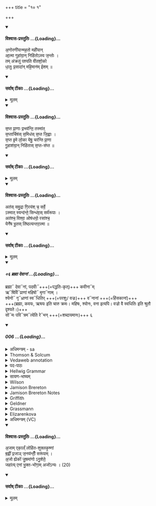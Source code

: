 +++
title = "१० १"

+++

<div class="js_include" newlevelforh1="4" title="विश्वास-प्रस्तुतिः" unfilled url="/vedAH_yajuH/taittirIyam/sArasvata-vibhAgaH/AraNyakam/Rk/vishvAsa-prastutiH/06_mahA-nArAyaNopaniShat/10_1/01_aNoraNIyAnmahato_mahIyAn.md">
<details open><summary><h4>विश्वास-प्रस्तुतिः ...{Loading}...</h4></summary>

अ॒णोरणी॑यान्मह॒तो मही॑यान्  
आ॒त्मा गुहा॑या॒न् निहि॑तोऽस्य ज॒न्तोः ।  
तम् अ॑क्रतुं पश्यति वीतशो॒को  
धा॒तुः  प्र॒सादा॑न् महि॒मान॑म् ईशम् ॥
</details>
</div>
<div class="js_include" newlevelforh1="4" title="सर्वाष् टीकाः" unfilled url="/vedAH_yajuH/taittirIyam/sArasvata-vibhAgaH/AraNyakam/Rk/sarvASh_TIkAH/06_mahA-nArAyaNopaniShat/10_1/01_aNoraNIyAnmahato_mahIyAn.md">
<details open><summary><h4>सर्वाष् टीकाः ...{Loading}...</h4></summary>
<details><summary>मूलम्</summary>

अ॒णोरणी॑यान्मह॒तो मही॑यान्  
आ॒त्मा गुहा॑या॒न् निहि॑तोऽस्य ज॒न्तोः ।  
तम् अ॑क्रतुं पश्यति वीतशो॒को  
धा॒तुः  प्र॒सादा॑न् महि॒मान॑म् ईशम् ॥
</details>
</details>
</div>
<div class="js_include" newlevelforh1="4" title="विश्वास-प्रस्तुतिः" unfilled url="/vedAH_yajuH/taittirIyam/sArasvata-vibhAgaH/AraNyakam/Rk/vishvAsa-prastutiH/06_mahA-nArAyaNopaniShat/10_1/03_sapta_prANAH.md">
<details open><summary><h4>विश्वास-प्रस्तुतिः ...{Loading}...</h4></summary>

स॒प्त प्रा॒णाः प्र॒भव॑न्ति॒ तस्मा॑त्  
स॒प्तार्चिष॑स् स॒मिध॑स् स॒प्त जि॒ह्वाः ।  
स॒प्त इ॒मे लो॒का येषु॒  चर॑न्ति प्रा॒णा  
गु॒हाश॑या॒न् निहि॑तास् स॒प्त-स॑प्त ॥
</details>
</div>
<div class="js_include" newlevelforh1="4" title="सर्वाष् टीकाः" unfilled url="/vedAH_yajuH/taittirIyam/sArasvata-vibhAgaH/AraNyakam/Rk/sarvASh_TIkAH/06_mahA-nArAyaNopaniShat/10_1/03_sapta_prANAH.md">
<details open><summary><h4>सर्वाष् टीकाः ...{Loading}...</h4></summary>
<details><summary>मूलम्</summary>

स॒प्त प्रा॒णाः प्र॒भव॑न्ति॒ तस्मा॑त्  
स॒प्तार्चिष॑स् स॒मिध॑स् स॒प्त जि॒ह्वाः ।  
स॒प्त इ॒मे लो॒का येषु॒  चर॑न्ति प्रा॒णा  
गु॒हाश॑या॒न् निहि॑तास् स॒प्त-स॑प्त ॥
</details>
</details>
</div>
<div class="js_include" newlevelforh1="4" title="विश्वास-प्रस्तुतिः" unfilled url="/vedAH_yajuH/taittirIyam/sArasvata-vibhAgaH/AraNyakam/Rk/vishvAsa-prastutiH/06_mahA-nArAyaNopaniShat/10_1/05_atas_samudrA.md">
<details open><summary><h4>विश्वास-प्रस्तुतिः ...{Loading}...</h4></summary>

अत॑स् समु॒द्रा गि॒रय॑श् च॒ सर्वे॒  
ऽस्मात् स्यन्द॑न्ते॒ सिन्ध॑व॒स् सर्व॑रूपाः ।  
अत॑श्च॒  विश्वा॒ ओष॑धयो॒ रसा॑श्च॒  
येनै॑ष भू॒तस् ति॑ष्ठत्यन्तरा॒त्मा ॥
</details>
</div>
<div class="js_include" newlevelforh1="4" title="सर्वाष् टीकाः" unfilled url="/vedAH_yajuH/taittirIyam/sArasvata-vibhAgaH/AraNyakam/Rk/sarvASh_TIkAH/06_mahA-nArAyaNopaniShat/10_1/05_atas_samudrA.md">
<details open><summary><h4>सर्वाष् टीकाः ...{Loading}...</h4></summary>
<details><summary>मूलम्</summary>

अत॑स् समु॒द्रा गि॒रय॑श् च॒ सर्वे॒  
ऽस्मात् स्यन्द॑न्ते॒ सिन्ध॑व॒स् सर्व॑रूपाः ।  
अत॑श्च॒  विश्वा॒ ओष॑धयो॒ रसा॑श्च॒  
येनै॑ष भू॒तस् ति॑ष्ठत्यन्तरा॒त्मा ॥
</details>
</details>
</div>
<div class="js_include" includetitle="false" newlevelforh1="5" unfilled url="/vedAH_Rk/shAkalam/saMhitA/vishvAsa-prastutiH/09/096/06_brahmA_devAnAM.md">
<details open><summary><h5>०६ ब्रह्मा देवानां ...{Loading}...</h5></summary>

ब्रह्मा᳓ देवा᳓नां, पदवीः᳓+++(=पद्धति-कृत्)+++ कवीना᳓म्  
ऋ᳓षिर्वि᳓प्राणां महिषो᳓ मृगा᳓णाम् ।  
श्येनो᳓ गृ᳓ध्राणां स्व᳓धितिर् +++(=परशुः/ वज्रः)+++ व᳓नानां +++(=हिंसकानां)+++  
+++(ब्रह्मा, कवयः, ऋषयः इति चारु क्रमः। महिषः, श्योनः, वना इत्यपि। वज्रो वै स्वधितिः इति श्रुतौ दृश्यते।)+++  
सो᳓मः पवि᳓त्रम᳓त्येति रे᳓भन् +++(=शब्दायमानः)+++ ६  

</details>
</div>
<div class="js_include" includetitle="false" newlevelforh1="5" unfilled url="/vedAH_Rk/shAkalam/saMhitA/sarvASh_TIkAH/09/096/06_brahmA_devAnAM.md">
<details open><summary><h5>006 ...{Loading}...</h5></summary>
<details><summary>अधिमन्त्रम् - sa</summary>

- देवता - पवमानः सोमः
- ऋषिः - दैवोदासिः प्रतर्दनः
- छन्दः - त्रिष्टुप्
</details>

<details><summary>Thomson & Solcum</summary>

ब्रह्मा᳓ देवा᳓नाम् पदवीः᳓ कवीना᳓म्  
ऋ᳓षिर् वि᳓प्राणाम् महिषो᳓ मृगा᳓णाम्  
श्येनो᳓ गृ᳓ध्राणां स्व᳓धितिर् व᳓नानां  
सो᳓मः पवि᳓त्रम् अ᳓ति एति रे᳓भन्
</details>

<details><summary>Vedaweb annotation</summary>

_________
**Strata**  
Normal

_________
**Pāda-label**  
genre M  
genre M  
genre M  
genre M
_________
**Morph**  
brahmā́ ← brahmán- (nominal stem)  
{case:NOM, gender:M, number:SG}

devā́nām ← devá- (nominal stem)  
{case:GEN, gender:M, number:PL}

kavīnā́m ← kaví- (nominal stem)  
{case:GEN, gender:M, number:PL}

padavī́ḥ ← padavī́- (nominal stem)  
{case:NOM, gender:M, number:SG}

mahiṣáḥ ← mahiṣá- (nominal stem)  
{case:NOM, gender:M, number:SG}

mr̥gā́ṇām ← mr̥gá- (nominal stem)  
{case:GEN, gender:M, number:PL}

ŕ̥ṣiḥ ← ŕ̥ṣi- (nominal stem)  
{case:NOM, gender:M, number:SG}

víprāṇām ← vípra- (nominal stem)  
{case:GEN, gender:M, number:PL}

gŕ̥dhrāṇām ← gŕ̥dhra- (nominal stem)  
{case:GEN, gender:M, number:PL}

svádhitiḥ ← svádhiti- (nominal stem)  
{case:NOM, gender:F, number:SG}

śyenáḥ ← śyená- (nominal stem)  
{case:NOM, gender:M, number:SG}

vánānām ← vána- (nominal stem)  
{case:GEN, gender:N, number:PL}

áti ← áti (invariable)  
{}

eti ← √i- 1 (root)  
{number:SG, person:3, mood:IND, tense:PRS, voice:ACT}

pavítram ← pavítra- (nominal stem)  
{case:NOM, gender:N, number:SG}

rébhan ← √ribh- (root)  
{case:NOM, gender:M, number:SG, tense:PRS, voice:ACT}

sómaḥ ← sóma- (nominal stem)  
{case:NOM, gender:M, number:SG}

</details>

<details><summary>पद-पाठः</summary>

ब्र॒ह्मा । दे॒वाना॑म् । प॒द॒ऽवीः । क॒वी॒नाम् । ऋषिः॑ । विप्रा॑णाम् । म॒हि॒षः । मृ॒गाणा॑म् ।  
श्ये॒नः । गृध्रा॑णाम् । स्वऽधि॑तिः । वना॑नाम् । सोमः॑ । प॒वित्र॑म् । अति॑ । ए॒ति॒ । रेभ॑न् ॥
</details>

<details><summary>Hellwig Grammar</summary>

-   *brahmā* ← *brahman*
- \[noun\], nominative, singular, masculine
- “Brahma; Brahmin; dhak; Brahman; brahman \[word\]; Brahman; Brahmin;
    Brahmapurāṇa; Vishnu; Brihaspati.”

_________

- *devānām* ← *deva*
- \[noun\], genitive, plural, masculine
- “Deva; Hindu deity; king; deity; Indra; deva \[word\]; God; Jina;
    Viśvedevās; mercury; natural phenomenon; gambling.”

_________

- *padavīḥ* ← *padavī*
- \[noun\], nominative, singular, feminine
- “path; padavī \[word\].”

_________

- *kavīnām* ← *kavi*
- \[noun\], genitive, plural, masculine
- “poet; wise man; bard; Venus; Uśanas; kavi \[word\]; Kavi; prophet;
    guru; Brahma.”

_________

- *ṛṣir* ← *ṛṣiḥ* ← *ṛṣi*
- \[noun\], nominative, singular, masculine
- “Ṛṣi; spiritual teacher; ascetic; Mantra.”

_________

- *viprāṇām* ← *vipra*
- \[noun\], genitive, plural, masculine
- “Brahmin; poet; singer; priest; guru; Vipra.”

_________

- *mahiṣo* ← *mahiṣaḥ* ← *mahiṣa*
- \[noun\], nominative, singular, masculine
- “Old World buffalo; Mahiṣa; Mahiṣa.”

_________

- *mṛgāṇām* ← *mṛga*
- \[noun\], genitive, plural, masculine
- “game; deer; animal; antelope; mṛga \[word\]; Mṛgaśiras.”

_________

- *śyeno* ← *śyenaḥ* ← *śyena*
- \[noun\], nominative, singular, masculine
- “hawk; bird of prey; falcon; Śyena; eagle; śyena \[word\]; Śyena.”

_________

- *gṛdhrāṇāṃ* ← *gṛdhrāṇām* ← *gṛdhra*
- \[noun\], genitive, plural, masculine
- “vulture.”

_________

- *svadhitir* ← *svadhitiḥ* ← *svadhiti*
- \[noun\], nominative, singular, masculine
- “ax; knife.”

_________

- *vanānāṃ* ← *vanānām* ← *vana*
- \[noun\], genitive, plural, neuter
- “forest; wood; tree; grove; vana \[word\]; forest; brush.”

_________

- *somaḥ* ← *soma*
- \[noun\], nominative, singular, masculine
- “Soma; moon; soma \[word\]; Candra.”

_________

- *pavitram* ← *pavitra*
- \[noun\], accusative, singular, neuter
- “strainer.”

_________

- *aty* ← *ati*
- \[adverb\]
- “very; excessively; beyond; excessively.”

_________

- *eti* ← *i*
- \[verb\], singular, Present indikative
- “go; travel; enter (a state); return; walk; continue; reach; ask.”

_________

- *rebhan* ← *ribh*
- \[verb noun\], nominative, singular
- “moo; murmur; praise.”

_________

</details>

<details><summary>सायण-भाष्यम्</summary>

सोम एवं-रूपो भवति।  

**देवानां** स्तोत्रकारिणाम् ऋत्विजां **ब्रह्मा** ब्रह्माख्यर्त्विक् स्थानी यो भवति,  
यद् वा **देवानां** द्योतमानानाम् इन्द्रादीनां **ब्रह्मा** राजाभवति । 

तथा **कवीनां** क्रान्तप्रज्ञानां **पदवीः** स्खलन्ति पदानि साधुत्वेन यो योजयति सपदवीः । वीगत्यादिष्व् इत्येतस्मात् क्विपि रूपम् । 

तथा **विप्राणां** मेधाविनाम्मध्ये ऋषिर्भवति । यः परोक्षम्पश्यति सऋषिः । ऋषिर्दर्श- नादिति । मृगाणां महिषोभवति महिषाख्योबलवान् राजाभवति । तथा गृध्राणां पक्षि- विशेषाणां श्येनः शंसनीयः पक्षिराजोभवति । वनानां वनतिर्हिसाकर्मा । हिंसकानां छेदका- नाम्मध्ये स्वधितिः एतन्नामकः छेदकोसि । एवम्प्रभावः सोमः रेभन् शब्दायमानःसन् पवि त्रमूर्णास्तुकेन कृतमत्येति अतिगच्छति ॥ ६ ॥
</details>

<details><summary>Wilson</summary>

_________
**English translation:**  

“The **Brahmā** of the gods, the guide of the sages, the ṛṣi of the pious, the buffalo of wild animals, the falcon of the vultures, the hatchet of deadly weapons, the **Soma** passes through the filter with a roar.”

_________
**Commentary by Sāyaṇa: Ṛgveda-bhāṣya**  

The Brahmā of the gods: i.e., the king of the gods; or, it may mean the **brāhmaṇa** of the priests; the ṛṣi: yaḥ **parokṣam** paśyati sa ṛṣiḥ, ṛsirdarśanāt (**Nirukta** 2.11)
</details>

<details><summary>Jamison Brereton</summary>

Formulator for the gods, trail-blazer for the sage poets, seer for the  inspired poets, buffalo of the wild beasts,  
falcon of the birds of prey, axe of the trees—Soma goes rasping  
through the filter.
</details>

<details><summary>Jamison Brereton Notes</summary>

Though the syntax is kept absolutely constant - nom. sg. + gen. pl. - there is a shifting functional relationship between the head noun and its genitive in the seven phrases here: the first two are roles Soma performs for the group identified by the gen., the next three a particular, and superior, individual token from the group (though the third pairing, “seer for/of the inspired poets,” is ambiguous between the first type and the second), and the last is sort of a negative version of the role he plays for the group.
</details>

<details><summary>Griffith</summary>

Brahman of Gods, the Leader of the poets, Rsi of sages, Bull of savage creatures,  
     Falcon amid the vultures, Axe of forests, over the cleansing sieve goes Soma singing.
</details>

<details><summary>Geldner</summary>

Der Hohepriester der Götter, der Pfadfinder der Seher, der Rishi unter den Beredten, der Büffel unter den wilden Tieren, der Adler unter den Geiern, die Axt für die Bäume, geht Soma laut redend durch die Seihe.
</details>

<details><summary>Grassmann</summary>

Der Götter Beter und der Priester Führer, der Sänger Dichter und der Stier der Thiere, Der Geier Adler und die Axt der Wälder, der Soma wandert singend durch die Seihe.
</details>

<details><summary>Elizarenkova</summary>

Брахман богов, пролагатель пути поэтов,  
Риши среди вдохновенных, буйвол среди диких животных,  
Орел среди хищных птиц, топор для деревьев,  
Сома проходит сквозь цедилку, распевая.
</details>

<details><summary>अधिमन्त्रम् (VC)</summary>

- पवमानः सोमः
- प्रतर्दनो दैवोदासिः
- निचृत्त्रिष्टुप्
- धैवतः
</details>
</details>
</div>
<div class="js_include" newlevelforh1="4" title="विश्वास-प्रस्तुतिः" unfilled url="/vedAH_yajuH/taittirIyam/sArasvata-vibhAgaH/AraNyakam/Rk/vishvAsa-prastutiH/06_mahA-nArAyaNopaniShat/10_1/07_ajAm_ekAl.N.md">
<details open><summary><h4>विश्वास-प्रस्तुतिः ...{Loading}...</h4></summary>

अ॒जाम् एका॒ल्ँ लोहि॑त-शुक्लकृ॒ष्णां  
ब॒ह्वीं  प्र॒जाञ् ज॒नय॑न्तीँ॒ सरू॑पाम् ।  
अ॒जो ह्येको॑ जु॒षमा॑णो ऽनु॒शेते॒  
जहा॑त्य् एनां भु॒क्त-भो॑गा॒म् अजो॑ऽन्यः । (20)
</details>
</div>
<div class="js_include" newlevelforh1="4" title="सर्वाष् टीकाः" unfilled url="/vedAH_yajuH/taittirIyam/sArasvata-vibhAgaH/AraNyakam/Rk/sarvASh_TIkAH/06_mahA-nArAyaNopaniShat/10_1/07_ajAm_ekAl.N.md">
<details open><summary><h4>सर्वाष् टीकाः ...{Loading}...</h4></summary>
<details><summary>मूलम्</summary>

अ॒जाम् एका॒ल्ँ लोहि॑त-शुक्लकृ॒ष्णां  
ब॒ह्वीं  प्र॒जाञ् ज॒नय॑न्तीँ॒ सरू॑पाम् ।  
अ॒जो ह्येको॑ जु॒षमा॑णो ऽनु॒शेते॒  
जहा॑त्य् एनां भु॒क्त-भो॑गा॒म् अजो॑ऽन्यः । (20)
</details>
</details>
</div>
